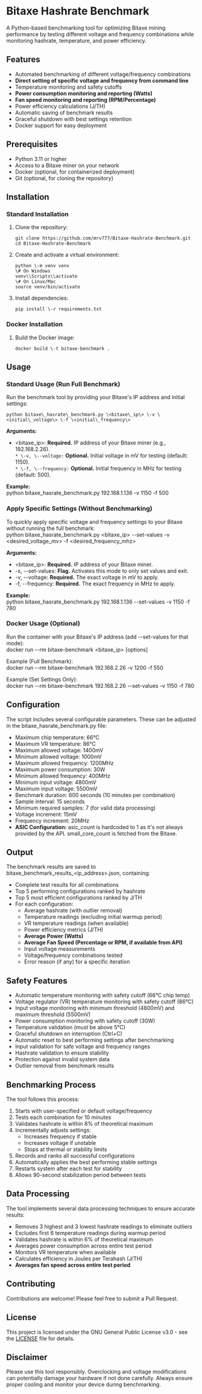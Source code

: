 # **Bitaxe Hashrate Benchmark**

A Python-based benchmarking tool for optimizing Bitaxe mining performance by testing different voltage and frequency combinations while monitoring hashrate, temperature, and power efficiency.

## **Features**

* Automated benchmarking of different voltage/frequency combinations  
* **Direct setting of specific voltage and frequency from command line**  
* Temperature monitoring and safety cutoffs  
* **Power consumption monitoring and reporting (Watts)**  
* **Fan speed monitoring and reporting (RPM/Percentage)**  
* Power efficiency calculations (J/TH)  
* Automatic saving of benchmark results  
* Graceful shutdown with best settings retention  
* Docker support for easy deployment

## **Prerequisites**

* Python 3.11 or higher  
* Access to a Bitaxe miner on your network  
* Docker (optional, for containerized deployment)  
* Git (optional, for cloning the repository)

## **Installation**

### **Standard Installation**

1. Clone the repository:  
   ```
   git clone https://github.com/mrv777/Bitaxe-Hashrate-Benchmark.git  
   cd Bitaxe-Hashrate-Benchmark
   ```

2. Create and activate a virtual environment:  
   ```
   python \-m venv venv  
   \# On Windows  
   venv\\Scripts\\activate  
   \# On Linux/Mac  
   source venv/bin/activate
   ```

3. Install dependencies:  
   ```
   pip install \-r requirements.txt
   ```

### **Docker Installation**

1. Build the Docker image:  
   ```
   docker build \-t bitaxe-benchmark .
   ```

## **Usage**

### **Standard Usage (Run Full Benchmark)**

Run the benchmark tool by providing your Bitaxe's IP address and initial settings:  
```
python bitaxe\_hasrate\_benchmark.py \<bitaxe\_ip\> \-v \<initial\_voltage\> \-f \<initial\_frequency\>
```

**Arguments:**

* \<bitaxe\_ip\>: **Required.** IP address of your Bitaxe miner (e.g., 192.168.2.26).  
```* \-v, \--voltage:``` **Optional.** Initial voltage in mV for testing (default: 1150).  
```* \-f, \--frequency:``` **Optional.** Initial frequency in MHz for testing (default: 500).

**Example:**  
python bitaxe\_hasrate\_benchmark.py 192.168.1.136 \-v 1150 \-f 500

### **Apply Specific Settings (Without Benchmarking)**

To quickly apply specific voltage and frequency settings to your Bitaxe without running the full benchmark:  
python bitaxe\_hasrate\_benchmark.py \<bitaxe\_ip\> \--set-values \-v \<desired\_voltage\_mv\> \-f \<desired\_frequency\_mhz\>

**Arguments:**

* \<bitaxe\_ip\>: **Required.** IP address of your Bitaxe miner.  
* \-s, \--set-values: **Flag.** Activates this mode to only set values and exit.  
* \-v, \--voltage: **Required.** The exact voltage in mV to apply.  
* \-f, \--frequency: **Required.** The exact frequency in MHz to apply.

**Example:**  
python bitaxe\_hasrate\_benchmark.py 192.168.1.136 \--set-values \-v 1150 \-f 780

### **Docker Usage (Optional)**

Run the container with your Bitaxe's IP address (add \--set-values for that mode):  
docker run \--rm bitaxe-benchmark \<bitaxe\_ip\> \[options\]

Example (Full Benchmark):  
docker run \--rm bitaxe-benchmark 192.168.2.26 \-v 1200 \-f 550

Example (Set Settings Only):  
docker run \--rm bitaxe-benchmark 192.168.2.26 \--set-values \-v 1150 \-f 780

## **Configuration**

The script includes several configurable parameters. These can be adjusted in the bitaxe\_hasrate\_benchmark.py file:

* Maximum chip temperature: 66°C  
* Maximum VR temperature: 86°C  
* Maximum allowed voltage: 1400mV  
* Minimum allowed voltage: 1000mV  
* Maximum allowed frequency: 1200MHz  
* Maximum power consumption: 30W  
* Minimum allowed frequency: 400MHz  
* Minimum input voltage: 4800mV  
* Maximum input voltage: 5500mV  
* Benchmark duration: 600 seconds (10 minutes per combination)  
* Sample interval: 15 seconds  
* Minimum required samples: 7 (for valid data processing)  
* Voltage increment: 15mV  
* Frequency increment: 20MHz  
* **ASIC Configuration:** asic\_count is hardcoded to 1 as it's not always provided by the API. small\_core\_count is fetched from the Bitaxe.

## **Output**

The benchmark results are saved to bitaxe\_benchmark\_results\_\<ip\_address\>.json, containing:

* Complete test results for all combinations  
* Top 5 performing configurations ranked by hashrate  
* Top 5 most efficient configurations ranked by J/TH  
* For each configuration:  
  * Average hashrate (with outlier removal)  
  * Temperature readings (excluding initial warmup period)  
  * VR temperature readings (when available)  
  * Power efficiency metrics (J/TH)  
  * **Average Power (Watts)**  
  * **Average Fan Speed (Percentage or RPM, if available from API)**  
  * Input voltage measurements  
  * Voltage/frequency combinations tested  
  * Error reason (if any) for a specific iteration

## **Safety Features**

* Automatic temperature monitoring with safety cutoff (66°C chip temp)  
* Voltage regulator (VR) temperature monitoring with safety cutoff (86°C)  
* Input voltage monitoring with minimum threshold (4800mV) and maximum threshold (5500mV)  
* Power consumption monitoring with safety cutoff (30W)  
* Temperature validation (must be above 5°C)  
* Graceful shutdown on interruption (Ctrl+C)  
* Automatic reset to best performing settings after benchmarking  
* Input validation for safe voltage and frequency ranges  
* Hashrate validation to ensure stability  
* Protection against invalid system data  
* Outlier removal from benchmark results

## **Benchmarking Process**

The tool follows this process:

1. Starts with user-specified or default voltage/frequency  
2. Tests each combination for 10 minutes  
3. Validates hashrate is within 8% of theoretical maximum  
4. Incrementally adjusts settings:  
   * Increases frequency if stable  
   * Increases voltage if unstable  
   * Stops at thermal or stability limits  
5. Records and ranks all successful configurations  
6. Automatically applies the best performing stable settings  
7. Restarts system after each test for stability  
8. Allows 90-second stabilization period between tests

## **Data Processing**

The tool implements several data processing techniques to ensure accurate results:

* Removes 3 highest and 3 lowest hashrate readings to eliminate outliers  
* Excludes first 6 temperature readings during warmup period  
* Validates hashrate is within 6% of theoretical maximum  
* Averages power consumption across entire test period  
* Monitors VR temperature when available  
* Calculates efficiency in Joules per Terahash (J/TH)  
* **Averages fan speed across entire test period**

## **Contributing**

Contributions are welcome\! Please feel free to submit a Pull Request.

## **License**

This project is licensed under the GNU General Public License v3.0 \- see the [LICENSE](https://www.google.com/search?q=LICENSE) file for details.

## **Disclaimer**

Please use this tool responsibly. Overclocking and voltage modifications can potentially damage your hardware if not done carefully. Always ensure proper cooling and monitor your device during benchmarking.